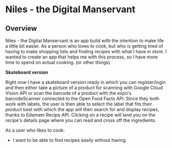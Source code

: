 # Niles - the Digital Manservant

## Overview

Niles - the Digital Manservant is an app build with the intention to make life a little bit easier. As a person who loves to cook, but who is getting tired of having to make shopping lists and finding recipes with what I have in store. I wanted to create an app that helps me with this process, so I have more time to spend on actual cooking. (or other things)

**Skateboard version**

Right now I have a skateboard version ready in which you can register/login and then either take a picture of a product for scanning with Google Cloud Vision API or scan the barcode of a product with the expo's barcodeScanner connected to the Open Food Facts API. 
Since they both work with labels, the user is then able to select the label that fits their product best with which the app will then search for and display recipes, thanks to Edamam Recipe API. Clicking on a recipe will land you on the recipe's details page where you can read and cross off the ingredients. 


As a user who likes to cook:
  - I want to be able to find recipes easily without having 
